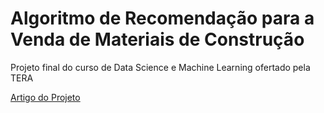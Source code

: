 # Algoritmo de Recomendação para a Venda de Materiais de Construção

Projeto final do curso de Data Science e Machine Learning ofertado pela TERA

[Artigo do Projeto](https://carolruckert.medium.com/algoritmo-de-recomenda%C3%A7%C3%A3o-para-a-venda-de-materiais-de-constru%C3%A7%C3%A3o-94b5737728ca)
